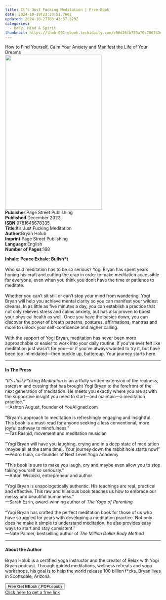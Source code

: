 ```yaml
---
title: It’s Just Fucking Meditation | Free Book
date: 2024-10-19T23:20:51.760Z
updated: 2024-10-27T03:43:57.829Z
categories:
  - Body, Mind & Spirit
thumbnail: https://thmb-001-ebook.techidaily.com/c56d26fb755a70c706743c4eeb1a83062e51cf6d7c06ebb89515e994734bc1b9.jpg
---
```

<main id="book-container">
  <div class="flex flex-col">
    <div class="book-brief flex-1 py-6 px-4 sm:p-6 md:py-10 md:px-8">
      <!-- brief-->
      <div class="book-brief-main">
        How to Find Yourself, Calm Your Anxiety and Manifest the Life of Your
        Dreams
      </div>
    </div>
    <div
      class="book-meta-info flex-1 grid gap-4 col-start-1 col-end-3 row-start-1 sm:mb-6 sm:grid-cols-4 lg:gap-6 lg:col-start-2 lg:row-end-6 lg:row-span-6 lg:mb-0"
    >
      <div
        class="book-meta-info-left place-content-center mt-4 p-4 text-sm leading-6 col-start-2 col-span-2 dark:text-slate-400"
      >
        <img
          class="w-full h-500 object-cover rounded-lg sm:h-255 sm:col-span-2 lg:col-span-full"
          src="https://img-001-ebook.techidaily.com/921399b6921775521f25f40cbdfb4c74e800c49a2be3e601f26b276428c15d6f.jpg"
          alt=""
          width="312"
          height="500"
        />
      </div>
      <div
        class="book-meta-info-right mt-2 col-start-1 row-start-2 col-span-3 self-center"
      >
        <!-- meta data  -->
        <div class="flex flex-col px-4 md:px-8">
          <div class="flex-1">
            <strong>Publisher</strong>:<span class="px-2"
              >Page Street Publishing</span
            >
          </div>
          <div class="flex-1">
            <strong>Published</strong>:<span class="px-2">December 2023</span>
          </div>
          <div class="flex-1">
            <strong>ISBN</strong>:<span class="px-2">9781645678335</span>
          </div>
          <div class="flex-1">
            <strong>Title</strong>:<span class="px-2"
              >It’s Just Fucking Meditation</span
            >
          </div>
          <div class="flex-1">
            <strong>Author</strong>:<span class="px-2">Bryan Holub</span>
          </div>
          <div class="flex-1">
            <strong>Imprint</strong>:<span class="px-2"
              >Page Street Publishing</span
            >
          </div>
          <div class="flex-1">
            <strong>Language</strong>:<span class="px-2">English</span>
          </div>
          <div class="flex-1">
            <strong>Number of Pages</strong>:<span class="px-2">168</span>
          </div>
        </div>
      </div>
    </div>
    <div class="book-description flex-1 py-6 px-4 sm:p-6 md:py-10 md:px-8">
      <div class="book-description-main">
        <div accordion-content="" id="description">
          <p>
            <b>Inhale: Peace Exhale: Bullsh*t</b><br /><br />Who said meditation
            has to be so serious? Yogi Bryan has spent years honing his craft
            and cutting the crap in order to make meditation accessible for
            everyone, even when you think you don’t have the time or patience to
            meditate.<br /><br />Whether you can’t sit still or can’t stop your
            mind from wandering, Yogi Bryan will help you achieve mental clarity
            so you can manifest your wildest dreams. In as little as five
            minutes a day, you can establish a practice that not only relieves
            stress and calms anxiety, but has also proven to boost your physical
            health as well. Once you have the basics down, you can discover the
            power of breath patterns, postures, affirmations, mantras and more
            to unlock your self-confidence and higher calling.<br /><br />With
            the support of Yogi Bryan, meditation has never been more
            approachable or easier to work into your daily routine. If you’ve
            ever felt like meditation just wasn’t for you—or if you’ve always
            wanted to try it, but have been too intimidated—then buckle up,
            buttercup. Your journey starts here.
          </p>
        </div>
        <div class="accordion-fader"></div>
      </div>
    </div>
    <div class="book-excerpts flex-1 py-6 px-4 sm:p-6 md:py-10 md:px-8">
      <!-- excerpts-->
      <div class="book-excerpts-main">
        <hr />
        <h4 class="placeholder placeholder-heading">
          <span>In The Press</span>
        </h4>
        <p></p>
        <p>
          “<i>It’s Just F*cking Meditation </i>is an artfully written extension
          of the realness, sarcasm and cussing that has brought Yogi Bryan to
          the forefront of the next generation of meditation. He meets you
          exactly where you are at with the supportive insight you need to
          start—and maintain—a meditation practice.” <br />—Ashton August,
          founder of YouAligned.com <br /><br />"Bryan's approach to meditation
          is refreshingly engaging and insightful. This book is a must-read for
          anyone seeking a less conventional, more joyful pathway to
          mindfulness."<br />—Taz Rashid, movement and meditation musician
          <br /><br />“Yogi Bryan will have you laughing, crying and in a deep
          state of meditation (maybe all at the same time). Your journey down
          the rabbit hole starts now!”<br />—Pedro Luna, co-founder of Next
          Level Yoga Academy<br /><br />"This book is sure to make you laugh,
          cry and maybe even allow you to stop taking yourself so seriously."
          <br />—Anton Wisbiski, entrepreneur and author<br /><br />“Yogi Bryan
          is unapologetically authentic. His teachings are real, practical and
          effective. This raw and hilarious book teaches us how to embrace our
          messy and beautiful humanness.” <br />—Sarah Ezrin, award-winning
          author of <i>The Yoga of Parenting</i><br /><br />“Yogi Bryan has
          crafted the perfect meditation book for those of us who have struggled
          for years with developing a meditation practice. Not only does he make
          it simple to understand meditation, he also provides easy ways to
          start and stay consistent.”<br />—Nate Palmer, bestselling author of
          <i>The Million Dollar Body Method</i>
        </p>
        <p></p>
      </div>
    </div>
    <div class="book-about-author flex-1 py-6 px-4 sm:p-6 md:py-10 md:px-8">
      <!-- about author-->
      <div class="book-main-author-main">
        <hr />
        <h4 class="placeholder placeholder-heading">
          <span>About the Author</span>
        </h4>
        <p>
          Bryan Holub is a certified yoga instructor and the creator of Relax
          with Yogi Bryan podcast. Through guided meditations, wellness retreats
          and yoga workshops, his goal is to help the world release 100 billion
          f*cks. Bryan lives in Scottsdale, Arizona.
        </p>
      </div>
    </div>
    <div class="book-free-get flex-1 py-6 px-4 sm:p-6 md:py-10 md:px-8">
      <button
        id="btn-free-get"
        class="bg-blue-500 hover:bg-blue-700 text-white font-bold py-2 px-4 rounded"
      >
        Free Get EBook (.PDF/.epub)
      </button>
      <div id="countdown-display" class="px-2 text-lg mt-2"></div>
      <a
        id="free-link"
        class="hidden bg-blue-500 hover:bg-blue-700 text-white font-bold py-2 px-4 rounded"
        href="https://www.ebooks.com/en-us/book/210722981/it-s-just-fucking-meditation/bryan-holub/"
        target="_blank"
        >Click here to get a free link</a
      >
    </div>
    <script>
      let countdownTime = 0;
      let countdownInterval = null;
      document
        .getElementById('btn-free-get')
        .addEventListener('click', startCountdown);
      function startCountdown() {
        countdownTime = new Date().getTime() + 60000 * 3;
        countdownInterval = setInterval(updateCountdown, 1000);
        document.getElementById('btn-free-get').disabled = true;
        document
          .getElementById('btn-free-get')
          .classList.add('bg-gray-500', 'cursor-not-allowed');
      }
      function updateCountdown() {
        let currentTime = new Date().getTime();
        let timeLeft = countdownTime - currentTime;
        let secondsLeft = Math.floor(timeLeft / 1000);
        document.getElementById('countdown-display').innerHTML =
          `Remaining time: ${secondsLeft} seconds.`;
        if (secondsLeft <= 0) {
          clearInterval(countdownInterval);
          document.getElementById('btn-free-get').classList.add('hidden');
          document.getElementById('free-link').classList.remove('hidden');
          document.getElementById('countdown-display').innerHTML = '';
        }
      }
    </script>
  </div>
</main>

<ins class="adsbygoogle"
      style="display:block"
      data-ad-client="ca-pub-7571918770474297"
      data-ad-slot="8358498916"
      data-ad-format="auto"
      data-full-width-responsive="true"></ins>
    